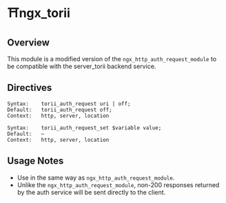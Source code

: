 # ⛩️ngx_torii 

## Overview

This module is a modified version of the `ngx_http_auth_request_module` to be compatible with the server_torii backend service.


## Directives

```nginx
Syntax:    torii_auth_request uri | off;
Default:   torii_auth_request off;
Context:   http, server, location
```


```nginx
Syntax:    torii_auth_request_set $variable value;
Default:   —
Context:   http, server, location
```


## Usage Notes
-  Use in the same way as `ngx_http_auth_request_module`.
- Unlike the `ngx_http_auth_request_module`, non-200 responses returned by the auth service will be sent directly to the client.



